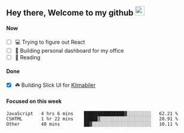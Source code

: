 ## Hey there, Welcome to my github <img src="https://media.giphy.com/media/hvRJCLFzcasrR4ia7z/giphy.gif" width="25px">

#### Now
- [ ] 💻 Trying to figure out React
- [ ] 🚀 Building personal dashboard for my office
- [ ] 📕 Reading

#### Done
- [x] ☘️ Building Slick UI for [Klimabiler](https://klimabiler.dk)
 
 #### Focused on this week
<!--START_SECTION:waka-->

```text
JavaScript   4 hrs 6 mins    ███████████████▓░░░░░░░░░   62.21 %
CSHTML       1 hr 22 mins    █████▒░░░░░░░░░░░░░░░░░░░   20.91 %
Other        40 mins         ██▓░░░░░░░░░░░░░░░░░░░░░░   10.11 %
```

<!--END_SECTION:waka-->

